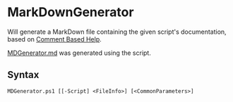 # MarkDownGenerator
Will generate a MarkDown file containing the given script's documentation, based on [Comment Based Help](https://learn.microsoft.com/en-us/powershell/module/microsoft.powershell.core/about/about_comment_based_help?view=powershell-7.3).

[MDGenerator.md](MDGenerator.md) was generated using the script.

## Syntax
```ps
MDGenerator.ps1 [[-Script] <FileInfo>] [<CommonParameters>]
```